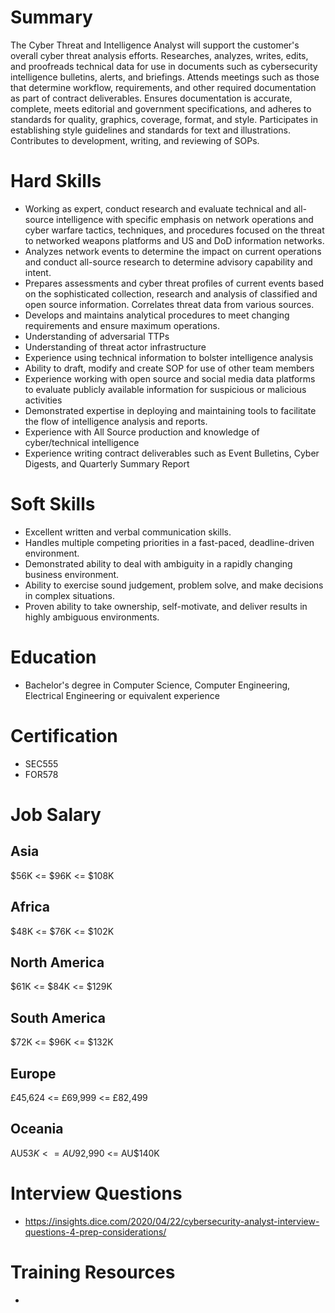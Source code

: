 # Summary
The Cyber Threat and Intelligence Analyst will support the customer's overall cyber threat analysis efforts. Researches, analyzes, writes, edits, and proofreads technical data for use in documents such as cybersecurity intelligence bulletins, alerts, and briefings. Attends meetings such as those that determine workflow, requirements, and other required documentation as part of contract deliverables. Ensures documentation is accurate, complete, meets editorial and government specifications, and adheres to standards for quality, graphics, coverage, format, and style. Participates in establishing style guidelines and standards for text and illustrations. Contributes to development, writing, and reviewing of SOPs.

# Hard Skills
* Working as expert, conduct research and evaluate technical and all-source intelligence with specific emphasis on network operations and cyber warfare tactics, techniques, and procedures focused on the threat to networked weapons platforms and US and DoD information networks.
* Analyzes network events to determine the impact on current operations and conduct all-source research to determine advisory capability and intent.
* Prepares assessments and cyber threat profiles of current events based on the sophisticated collection, research and analysis of classified and open source information. Correlates threat data from various sources.
* Develops and maintains analytical procedures to meet changing requirements and ensure maximum operations.
* Understanding of adversarial TTPs
* Understanding of threat actor infrastructure
* Experience using technical information to bolster intelligence analysis
* Ability to draft, modify and create SOP for use of other team members
* Experience working with open source and social media data platforms to evaluate publicly available information for suspicious or malicious activities
* Demonstrated expertise in deploying and maintaining tools to facilitate the flow of intelligence analysis and reports.
* Experience with All Source production and knowledge of cyber/technical intelligence
* Experience writing contract deliverables such as Event Bulletins, Cyber Digests, and Quarterly Summary Report


# Soft Skills
* Excellent written and verbal communication skills.
* Handles multiple competing priorities in a fast-paced, deadline-driven environment.
* Demonstrated ability to deal with ambiguity in a rapidly changing business environment.
* Ability to exercise sound judgement, problem solve, and make decisions in complex situations.
* Proven ability to take ownership, self-motivate, and deliver results in highly ambiguous environments.


# Education
  * Bachelor's degree in Computer Science, Computer Engineering, Electrical Engineering or equivalent experience


# Certification
  * SEC555
  * FOR578


# Job Salary


## Asia
$56K <= $96K <= $108K


## Africa
$48K <= $76K <= $102K


## North America
$61K <= $84K <= $129K


## South America
$72K <= $96K <= $132K


## Europe
£45,624 <= £69,999 <= £82,499
 

## Oceania
AU$53K <= AU$92,990 <= AU$140K


# Interview Questions
 * https://insights.dice.com/2020/04/22/cybersecurity-analyst-interview-questions-4-prep-considerations/


# Training Resources
  * 



